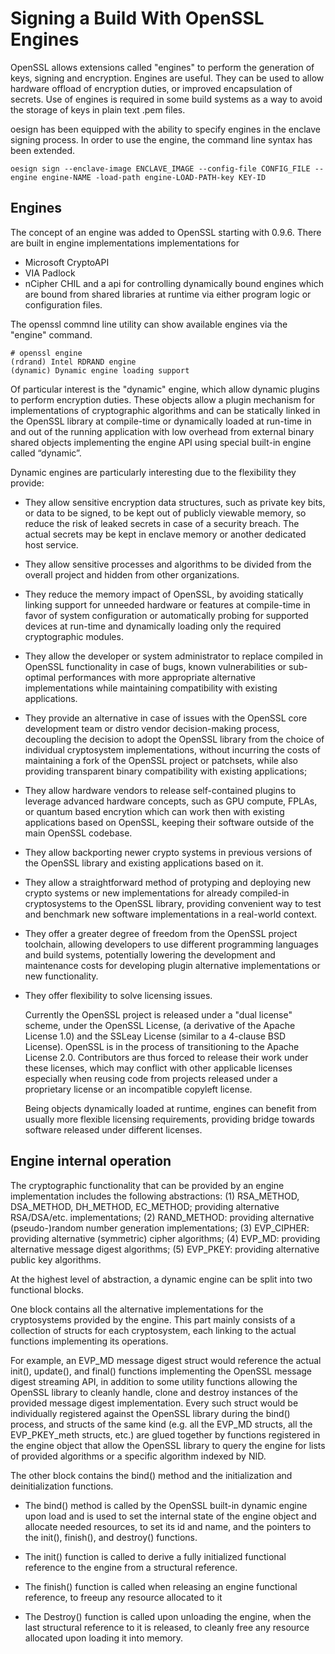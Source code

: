 # Signing a Build With OpenSSL Engines

OpenSSL allows extensions called "engines" to perform the generation of keys, signing and encryption.
Engines are useful. They can be used to allow hardware offload of encryption duties, or improved 
encapsulation of secrets. Use of engines is required in some build systems as a way to avoid the
storage of keys in plain text .pem files.

oesign has been equipped with the ability to specify engines in the enclave signing process. In order
to use the engine, the command line syntax has been extended.
```
oesign sign --enclave-image ENCLAVE_IMAGE --config-file CONFIG_FILE --engine engine-NAME -load-path engine-LOAD-PATH-key KEY-ID

```

## Engines 

The concept of an engine was added to OpenSSL starting with 0.9.6. There are built in engine implementations
implementations for
- Microsoft CryptoAPI
- VIA Padlock
- nCipher CHIL
and a api for controlling dynamically bound engines which are bound from shared libraries at runtime via either program logic
or configuration files. 

The openssl commnd line utility can show available engines via the "engine" command.
```
# openssl engine
(rdrand) Intel RDRAND engine
(dynamic) Dynamic engine loading support

```
Of particular interest is the "dynamic" engine, which allow dynamic plugins to perform encryption duties. 
These objects allow a plugin mechanism for implementations of cryptographic algorithms and can be statically linked in the
OpenSSL library at compile-time or dynamically loaded at run-time in and out of the running application 
with low overhead from external binary shared objects implementing the engine API using special built-in engine
called “dynamic”. 

Dynamic engines are particularly interesting due to the flexibility they provide: 

- They allow sensitive encryption data structures, such as private key bits, or data to be signed, to be kept out of publicly viewable memory, 
  so reduce the risk of leaked secrets in case of a security breach. The actual secrets may be kept in enclave memory or another dedicated host service.

- They allow sensitive processes and algorithms to be divided from the overall project and hidden from other organizations.

- They reduce the memory impact of OpenSSL, by avoiding statically linking support for unneeded hardware or features at
  compile-time in favor of system configuration or automatically probing for supported devices at run-time and dynamically
  loading only the required cryptographic modules.

- They allow the developer or system administrator to replace compiled in OpenSSL functionality in case of bugs, 
  known vulnerabilities or sub-optimal performances with more appropriate alternative implementations while maintaining compatibility
  with existing applications.

- They provide an alternative in case of issues with the OpenSSL core development team or distro vendor decision-making process, decoupling
  the decision to adopt the OpenSSL library from the choice of individual cryptosystem implementations, without incurring the 
  costs of maintaining a fork of the OpenSSL project or patchsets, while also providing transparent binary compatibility with existing applications; 

- They allow hardware vendors to release self-contained plugins to leverage advanced hardware concepts, such as GPU compute, FPLAs, or
  quantum based encrytion which can work then with existing applications based on OpenSSL, keeping their software outside
 of the main OpenSSL codebase.

- They allow backporting newer crypto systems in previous versions of the OpenSSL library and existing applications based on it.

- They allow a straightforward method of protyping and deploying new crypto systems or new implementations for already compiled-in 
  cryptosystems to the OpenSSL library, providing convenient way to test and benchmark new software implementations in a real-world context.

- They offer a greater degree of freedom from the OpenSSL project toolchain, allowing developers to use different programming
  languages and build systems, potentially lowering the development and maintenance costs for developing plugin alternative
  implementations or new functionality.

- They offer flexibility to solve licensing issues. 

  Currently the OpenSSL project is released under a "dual license" scheme, under the OpenSSL License,
  (a derivative of the Apache License 1.0) and the SSLeay License (similar to a 4-clause BSD License). OpenSSL is in the process of 
  transitioning to the Apache License 2.0. Contributors are thus forced to release their work under these licenses, which may conflict
  with other applicable licenses especially when reusing code from projects released under a proprietary license or an incompatible copyleft license. 

  Being objects dynamically loaded at runtime, engines can benefit from usually more flexible licensing requirements, providing bridge 
  towards software released under different licenses.

## Engine internal operation

The cryptographic functionality that can be provided by an engine implementation includes the following abstractions:
(1) RSA_METHOD, DSA_METHOD, DH_METHOD, EC_METHOD; providing alternative RSA/DSA/etc. implementations; 
(2) RAND_METHOD: providing alternative (pseudo-)random number generation implementations;
(3) EVP_CIPHER: providing alternative (symmetric) cipher algorithms;
(4) EVP_MD: providing alternative message digest algorithms;
(5) EVP_PKEY: providing alternative public key algorithms.

At the highest level of abstraction, a dynamic engine can be split into two functional blocks.

One block contains all the alternative implementations for the cryptosystems provided by the engine. This part mainly consists of a
collection of structs for each cryptosystem, each linking to the actual functions implementing its operations.

For example, an EVP_MD message digest struct would reference the actual init(), update(), and final() functions implementing
the OpenSSL message digest streaming API, in addition to some utility functions allowing the OpenSSL library to cleanly handle, 
clone and destroy instances of the provided message digest implementation. Every such struct would be individually registered against
the OpenSSL library during the bind() process, and structs of the same kind (e.g. all the EVP_MD structs, all the EVP_PKEY_meth structs, etc.)
are glued together by functions registered in the engine object that allow the OpenSSL library to query the engine for lists of
provided algorithms or a specific algorithm indexed by NID.

The other block contains the bind() method and the initialization and deinitialization functions. 
- The bind() method is called by the OpenSSL built-in dynamic engine upon load and is used to set the internal state of the 
engine object and allocate needed resources, to set its id and name, and the pointers to the init(), finish(), and destroy() functions. 

- The init() function is called to derive a fully initialized functional reference to the engine from a structural reference.

- The finish() function is called when releasing an engine functional reference, to freeup any resource allocated to it

- The Destroy() function is called upon unloading the engine, when the last structural reference to it is released, to cleanly free any
resource allocated upon loading it into memory.



   
